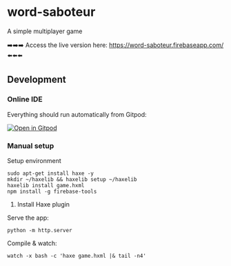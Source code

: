 # word-saboteur
A simple multiplayer game

➡️➡️➡️ Access the live version here: https://word-saboteur.firebaseapp.com/ ⬅️⬅️⬅️

## Development

### Online IDE

Everything should run automatically from Gitpod:

[![Open in Gitpod](https://gitpod.io/button/open-in-gitpod.svg)](https://gitpod.io/#https://github.com/zommerfelds/word-saboteur)

### Manual setup

Setup environment
```
sudo apt-get install haxe -y
mkdir ~/haxelib && haxelib setup ~/haxelib
haxelib install game.hxml
npm install -g firebase-tools
```

1. Install Haxe plugin

Serve the app:
```
python -m http.server
```

Compile & watch:
```
watch -x bash -c 'haxe game.hxml |& tail -n4'
```